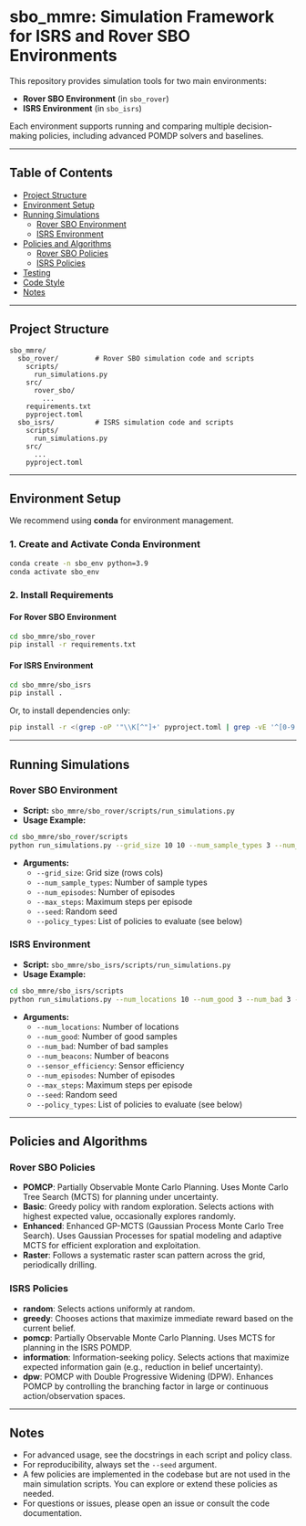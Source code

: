 # sbo_mmre: Simulation Framework for ISRS and Rover SBO Environments

This repository provides simulation tools for two main environments:
- **Rover SBO Environment** (in `sbo_rover`)
- **ISRS Environment** (in `sbo_isrs`)

Each environment supports running and comparing multiple decision-making policies, including advanced POMDP solvers and baselines.

---

## Table of Contents
- [Project Structure](#project-structure)
- [Environment Setup](#environment-setup)
- [Running Simulations](#running-simulations)
  - [Rover SBO Environment](#rover-sbo-environment)
  - [ISRS Environment](#isrs-environment)
- [Policies and Algorithms](#policies-and-algorithms)
  - [Rover SBO Policies](#rover-sbo-policies)
  - [ISRS Policies](#isrs-policies)
- [Testing](#testing)
- [Code Style](#code-style)
- [Notes](#notes)

---

## Project Structure

```
sbo_mmre/
  sbo_rover/         # Rover SBO simulation code and scripts
    scripts/
      run_simulations.py
    src/
      rover_sbo/
        ...
    requirements.txt
    pyproject.toml
  sbo_isrs/          # ISRS simulation code and scripts
    scripts/
      run_simulations.py
    src/
      ...
    pyproject.toml
```

---

## Environment Setup

We recommend using **conda** for environment management.

### 1. Create and Activate Conda Environment

```bash
conda create -n sbo_env python=3.9
conda activate sbo_env
```

### 2. Install Requirements

#### For Rover SBO Environment
```bash
cd sbo_mmre/sbo_rover
pip install -r requirements.txt
```

#### For ISRS Environment
```bash
cd sbo_mmre/sbo_isrs
pip install .
```
Or, to install dependencies only:
```bash
pip install -r <(grep -oP '"\\K[^"]+' pyproject.toml | grep -vE '^[0-9.]+$')
```

---

## Running Simulations

### Rover SBO Environment

- **Script:** `sbo_mmre/sbo_rover/scripts/run_simulations.py`
- **Usage Example:**

```bash
cd sbo_mmre/sbo_rover/scripts
python run_simulations.py --grid_size 10 10 --num_sample_types 3 --num_episodes 10 --max_steps 100 --seed 42 --policy_types pomcp basic enhanced raster
```

- **Arguments:**
  - `--grid_size`: Grid size (rows cols)
  - `--num_sample_types`: Number of sample types
  - `--num_episodes`: Number of episodes
  - `--max_steps`: Maximum steps per episode
  - `--seed`: Random seed
  - `--policy_types`: List of policies to evaluate (see below)

### ISRS Environment

- **Script:** `sbo_mmre/sbo_isrs/scripts/run_simulations.py`
- **Usage Example:**

```bash
cd sbo_mmre/sbo_isrs/scripts
python run_simulations.py --num_locations 10 --num_good 3 --num_bad 3 --num_beacons 2 --sensor_efficiency 0.8 --num_episodes 10 --max_steps 100 --seed 42 --policy_types random greedy pomcp information dpw
```

- **Arguments:**
  - `--num_locations`: Number of locations
  - `--num_good`: Number of good samples
  - `--num_bad`: Number of bad samples
  - `--num_beacons`: Number of beacons
  - `--sensor_efficiency`: Sensor efficiency
  - `--num_episodes`: Number of episodes
  - `--max_steps`: Maximum steps per episode
  - `--seed`: Random seed
  - `--policy_types`: List of policies to evaluate (see below)

---

## Policies and Algorithms

### Rover SBO Policies

- **POMCP**: Partially Observable Monte Carlo Planning. Uses Monte Carlo Tree Search (MCTS) for planning under uncertainty.
- **Basic**: Greedy policy with random exploration. Selects actions with highest expected value, occasionally explores randomly.
- **Enhanced**: Enhanced GP-MCTS (Gaussian Process Monte Carlo Tree Search). Uses Gaussian Processes for spatial modeling and adaptive MCTS for efficient exploration and exploitation.
- **Raster**: Follows a systematic raster scan pattern across the grid, periodically drilling.

### ISRS Policies

- **random**: Selects actions uniformly at random.
- **greedy**: Chooses actions that maximize immediate reward based on the current belief.
- **pomcp**: Partially Observable Monte Carlo Planning. Uses MCTS for planning in the ISRS POMDP.
- **information**: Information-seeking policy. Selects actions that maximize expected information gain (e.g., reduction in belief uncertainty).
- **dpw**: POMCP with Double Progressive Widening (DPW). Enhances POMCP by controlling the branching factor in large or continuous action/observation spaces.


---

## Notes
- For advanced usage, see the docstrings in each script and policy class.
- For reproducibility, always set the `--seed` argument.
- A few policies are implemented in the codebase but are not used in the main simulation scripts. You can explore or extend these policies as needed.
- For questions or issues, please open an issue or consult the code documentation. 
